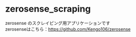 # zerosense_scraping

zerosense のスクレイピング用アプリケーションです<br>
zerosenseはこちら：https://github.com/Kengo106/zerosense
